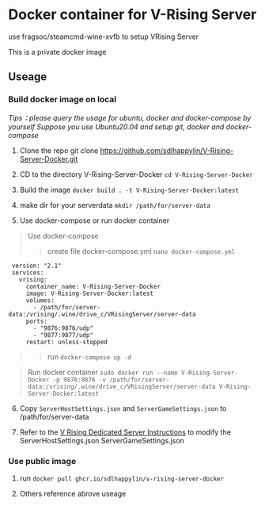 # Docker container for V-Rising Server
use fragsoc/steamcmd-wine-xvfb to setup VRising Server

This is a private docker image 

## Useage 

### Build docker image on local 

*Tips：please query the usage for ubuntu, docker and docker-compose by yourself* 
*Suppose you use Ubuntu20.04 and setup git, docker and docker-compose* 

1. Clone the repo git clone https://github.com/sdlhappylin/V-Rising-Server-Docker.git 
 
2. CD to the directory V-Rising-Server-Docker `cd V-Rising-Server-Docker` 
 
3. Build the image `docker build . -t V-Rising-Server-Docker:latest` 
 
4. make dir for your serverdata `mkdir /path/for/server-data` 
 
5. Use docker-compose or run docker container 

> Use docker-compose
>> create file docker-compose.yml `nano docker-compose.yml`

```
 version: "2.1"
 services: 
   vrising: 
     container_name: V-Rising-Server-Docker
     image: V-Rising-Server-Docker:latest
     volumes: 
       - /path/for/server-data:/vrising/.wine/drive_c/VRisingServer/server-data
     ports: 
       - "9876:9876/udp"
       - "9877:9877/udp"
     restart: unless-stopped    
```

>> run `docker-compose up -d`


> Run docker container `sudo docker run --name V-Rising-Server-Docker -p 9876:9876 -v /path/for/server-data:/vrising/.wine/drive_c/VRisingServer/server-data V-Rising-Server-Docker:latest`

6. Copy `ServerHostSettings.json` and `ServerGameSettings.json` to /path/for/server-data 

7. Refer to the [V Rising Dedicated Server Instructions](https://github.com/StunlockStudios/vrising-dedicated-server-instructions)  to modify the ServerHostSettings.json ServerGameSettings.json 

### Use public image

1. run `docker pull ghcr.io/sdlhappylin/v-rising-server-docker`

2. Others reference abrove useage
